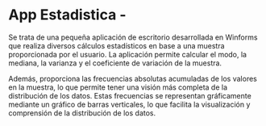 # App Estadistica - 

Se trata de una pequeña aplicación de escritorio desarrollada en Winforms que realiza diversos cálculos estadísticos en base a una muestra proporcionada por el usuario. La aplicación permite calcular el modo, la mediana, la varianza y el coeficiente de variación de la muestra.

Además, proporciona las frecuencias absolutas acumuladas de los valores en la muestra, lo que permite tener una visión más completa de la distribución de los datos. Estas frecuencias se representan gráficamente mediante un gráfico de barras verticales, lo que facilita la visualización y comprensión de la distribución de los datos.
